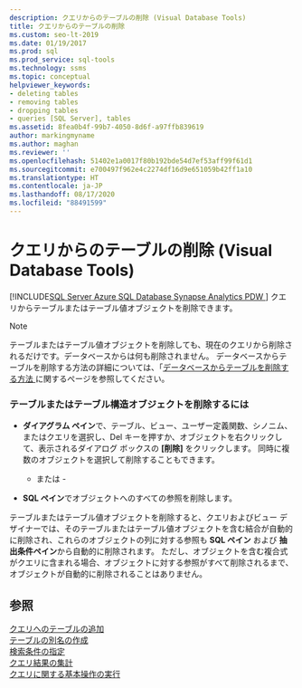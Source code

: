 ```yaml
---
description: クエリからのテーブルの削除 (Visual Database Tools)
title: クエリからのテーブルの削除
ms.custom: seo-lt-2019
ms.date: 01/19/2017
ms.prod: sql
ms.prod_service: sql-tools
ms.technology: ssms
ms.topic: conceptual
helpviewer_keywords:
- deleting tables
- removing tables
- dropping tables
- queries [SQL Server], tables
ms.assetid: 8fea0b4f-99b7-4050-8d6f-a97ffb839619
author: markingmyname
ms.author: maghan
ms.reviewer: ''
ms.openlocfilehash: 51402e1a0017f80b192bde54d7ef53aff99f61d1
ms.sourcegitcommit: e700497f962e4c2274df16d9e651059b42ff1a10
ms.translationtype: HT
ms.contentlocale: ja-JP
ms.lasthandoff: 08/17/2020
ms.locfileid: "88491599"
---
```

# <a name="remove-tables-from-queries-visual-database-tools"></a>クエリからのテーブルの削除 (Visual Database Tools)
[!INCLUDE[SQL Server Azure SQL Database Synapse Analytics PDW ](../../includes/applies-to-version/sql-asdb-asdbmi-asa-pdw.md)]
クエリからテーブルまたはテーブル値オブジェクトを削除できます。  
  
> [!NOTE]  
> テーブルまたはテーブル値オブジェクトを削除しても、現在のクエリから削除されるだけです。データベースからは何も削除されません。 データベースからテーブルを削除する方法の詳細については、「[データベースからテーブルを削除する方法 ](https://msdn.microsoft.com/ca6aa3e9-9885-44c3-bafc-aec441fd97ec) に関するぺージを参照してください。  
  
### <a name="to-remove-a-table-or-table-structured-object"></a>テーブルまたはテーブル構造オブジェクトを削除するには  
  
-   **ダイアグラム ペイン**で、テーブル、ビュー、ユーザー定義関数、シノニム、またはクエリを選択し、Del キーを押すか、オブジェクトを右クリックして、表示されるダイアログ ボックスの **[削除]** をクリックします。 同時に複数のオブジェクトを選択して削除することもできます。  
  
    - または -  
  
-   **SQL ペイン**でオブジェクトへのすべての参照を削除します。  
  
テーブルまたはテーブル値オブジェクトを削除すると、クエリおよびビュー デザイナーでは、そのテーブルまたはテーブル値オブジェクトを含む結合が自動的に削除され、これらのオブジェクトの列に対する参照も **SQL ペイン** および **抽出条件ペイン**から自動的に削除されます。 ただし、オブジェクトを含む複合式がクエリに含まれる場合、オブジェクトに対する参照がすべて削除されるまで、オブジェクトが自動的に削除されることはありません。  
  
## <a name="see-also"></a>参照  
[クエリへのテーブルの追加](../../ssms/visual-db-tools/add-tables-to-queries-visual-database-tools.md)  
[テーブルの別名の作成](../../ssms/visual-db-tools/create-table-aliases-visual-database-tools.md)  
[検索条件の指定](../../ssms/visual-db-tools/specify-search-criteria-visual-database-tools.md)  
[クエリ結果の集計](../../ssms/visual-db-tools/summarize-query-results-visual-database-tools.md)  
[クエリに関する基本操作の実行](../../ssms/visual-db-tools/perform-basic-operations-with-queries-visual-database-tools.md)  
  
